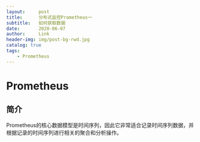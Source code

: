 ```yaml
---
layout:     post
title:      分布式监控Prometheus一
subtitle:   如何获取数据
date:       2020-06-07
author:     Link
header-img: img/post-bg-rwd.jpg
catalog: true
tags:
    - Prometheus
---
```


# Prometheus

## 简介
Prometheus的核心数据模型是时间序列，因此它非常适合记录时间序列数据，并根据记录的时间序列进行相关的聚合和分析操作。